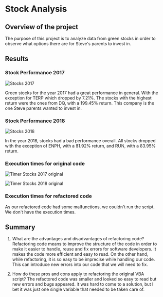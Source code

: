 # Stock Analysis

## Overview of the project
  The purpose of this project is to analyze data from green stocks in order to observe what options there are for Steve's parents to invest in. 

## Results
   ### Stock Performance 2017 
   ![Stocks 2017](https://user-images.githubusercontent.com/104812189/179146308-154e2adc-7a04-4bf1-9177-2b21368c99c2.PNG)

Green stocks for the year 2017 had a great performance in general. With the exception for TERP which dropped by 7.21%. 
The stocks with the highest return were the ones from DQ, with a 199.45% return. This company is the one Steve parents wanted to invest in. 

   ### Stock Performance 2018 
   ![Stocks 2018](https://user-images.githubusercontent.com/104812189/179146329-be199533-044a-47b9-bcf2-b2f2a60f637e.PNG)

In the year 2018, stocks had a bad performance overall. All stocks dropped with the exception of ENPH, with a 81.92% return, and RUN, with a 83.95% return. 

   ### Execution times for original code
   
   ![Timer Stocks 2017 original](https://user-images.githubusercontent.com/104812189/179146348-a0112aec-0450-4eec-ad3c-2fb78cb09238.PNG)
   
   ![Timer Stocks 2018 original](https://user-images.githubusercontent.com/104812189/179146362-5a181478-35b6-4c8b-9d92-545a16fb37dd.PNG)
  
  ### Execution times for refactored code
 As our refactored code had some malfunctions, we couldn't run the script. We don't have the execution times. 

## Summary
1. What are the advantages and disadvantages of refactoring code?
Refactoring code means to improve the structure of the code in order to make it easier to handle, reuse and fix errors for software developers. It makes the code more efficient and easy to read. On the other hand, while refactoring, it is so easy to be imprecise while handling our code. This can introduce new errors into our code that we will need to fix.

2. How do these pros and cons apply to refactoring the original VBA script?
The refactored code was smaller and looked so easy to read but new errors and bugs appeared. It was hard to come to a solution, but I bet it was just one single variable that needed to be taken care of. 

